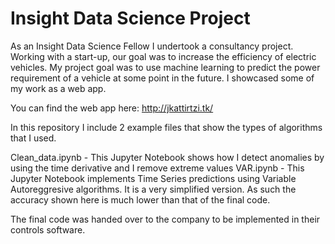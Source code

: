 # Insight Data Science Project

As an Insight Data Science Fellow I undertook a consultancy project. 
Working with a start-up, our goal was to increase the efficiency of electric vehicles. 
My project goal was to use machine learning to predict the power requirement of a vehicle at some point in the future. 
I showcased some of my work as a web app. 

You can find the web app here: http://jkattirtzi.tk/

In this repository I include 2 example files that show the types of algorithms that I used. 

Clean_data.ipynb - This Jupyter Notebook shows how I detect anomalies by using the time derivative and I remove extreme values
VAR.ipynb - This Jupyter Notebook implements Time Series predictions using Variable Autoreggresive algorithms. It is a very simplified version. 
As such the accuracy shown here is much lower than that of the final code. 

The final code was handed over to the company to be implemented in their controls software. 
